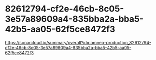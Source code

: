 # 82612794-cf2e-46cb-8c05-3e57a89609a4-835bba2a-bba5-42b5-aa05-62f5ce8472f3
https://sonarcloud.io/summary/overall?id=iamneo-production_82612794-cf2e-46cb-8c05-3e57a89609a4-835bba2a-bba5-42b5-aa05-62f5ce8472f3
